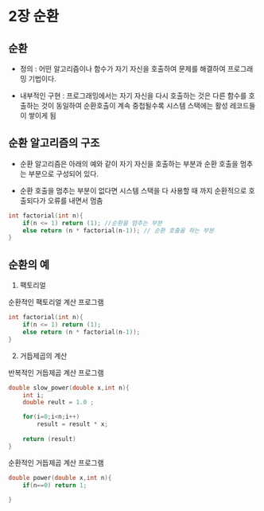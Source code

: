 # 2장 순환

## 순환

- 정의 : 어떤 알고리즘이나 함수가 자기 자신을 호출하여 문제를 해결하여 프로그래밍 기법이다.

- 내부적인 구현 : 프로그래밍에서는 자기 자신을 다시 호출하는 것은 다른 함수를 호출하는 것이 동일하여 순환호출이 계속 중첩될수록 시스템 스택에는 활성 레코드들이 쌓이게 됨

## 순환 알고리즘의 구조

- 순환 알고리즘은 아래의 예와 같이 자기 자신을 호출하는 부분과 순환 호출을 멈추는 부분으로 구성되어 있다.

- 순환 호출을 멈추는 부분이 없다면 시스템 스택을 다 사용할 때 까지 순환적으로 호출되다가 오류를 내면서 멈춤

```c
int factorial(int n){
    if(n <= 1) return (1); //순환을 멈추는 부분
    else return (n * factorial(n-1)); // 순환 호출을 하는 부분
}
```

## 순환의 예

1. 팩토리얼

순환적인 팩토리얼 계산 프로그램
```c
int factorial(int n){
    if(n <= 1) return (1);
    else return (n * factorial(n-1));
}
```

2. 거듭제곱의 계산

반복적인 거듭제곱 계산 프로그램
```c
double slow_power(double x,int n){
    int i;
    double reult = 1.0 ;

    for(i=0;i<n;i++)
        result = result * x;
    
    return (result)
}
```

순환적인 거듭제곱 계산 프로그램
```c
double power(double x,int n){
    if(n==0) return 1;
    
}

```
